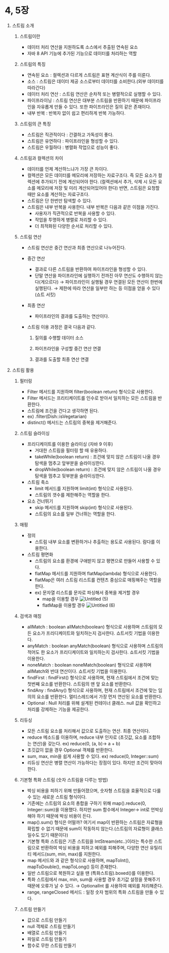 # 4, 5장

1. 스트림 소개
    1. 스트림이란
        - 데이터 처리 연산을 지원하도록 소스에서 추출된 연속된 요소
        - 자바 8 API 기능에 추가된 기능으로 데이터를 처리하는 역할
        
    2. 스트림의 특징
        - 연속된 요소 : 컬렉션과 다르게 스트림은 표현 계산식이 주를 이룬다.
        - 소스 : 스트림은 데이터 제공 소스로부터 데이터를 소비한다.(외부 데이터를 따라간다)
        - 데이터 처리 연산 : 스트림 연산은 순차적 또는 병렬적으로 실행할 수 있다.
        - 파이프라이닝 : 스트림 연산은 대부분 스트림을 반환하기 때문에 파이프라인을 자유롭게 만들 수 있다. 또한 파이프라인은 질의 같은 존재이다.
        - 내부 반복 : 반복자 없이 쉽고 편리하게 반복 가능하다.
        
    3. 스트림의 큰 특징
        - 스트림은 직관적이다 : 간결하고 가독성이 좋다.
        - 스트림은 유연하다 : 파이프라인을 형성할 수 있다.
        - 스트림은 우월하다 : 병렬화 작업으로 성능이 좋다.
        
    4. 스트림과 컬렉션의 차이
        - 데이터를 언제 계산하느냐가 가장 큰 차이다.
        - 컬렉션은 모든 데이터를 메모리에 저장하는 자료구조다. 즉 모든 요소가 컬렉션에 추가되기 전에 계산되어야 한다. (컬렉션에서 추가, 삭제 시 모든 요소를 메모리에 저장 및 미리 계산되어있어야 한다) 반면, 스트림은 요청할 때만 요소를 계산하는 자료구조다.
        - 스트림은 단 한번만 탐색할 수 있다.
        - 스트림은 내부 반복을 사용한다. 내부 반복은 다음과 같은 이점을 가진다.
            - 사용자가 직관적으로 반복을 사용할 수 있다.
            - 작업을 투명하게 병렬로 처리할 수 있다.
            - 더 최적화된 다양한 순서로 처리할 수 있다.
            
    5. 스트림 연산
        - 스트림 연산은 중간 연산과 최종 연산으로 나누어진다.
        - 중간 연산
            - 결과로 다른 스트림을 반환하여 파이프라인을 형성할 수 있다.
            - 단말 연산을 파이프라인에 실행하기 전까진 아무 연산도 수행하지 않는다(게으르다) → 파이프라인이 실행될 경우 연결된 모든 연산이 한번에 실행된다. → 제한에 따라 연산을 일부만 하는 등 이점을 얻을 수 있다(쇼트 서킷)
        - 최종 연산
            - 파이프라인의 결과를 도출하는 연산이다.
        - 스트림 이용 과정은 결국 다음과 같다.
            
            1) 질의를 수행할 데이터 소스
            
            2) 파이프라인을 구성할 중간 연산 연결
            
            3) 결과를 도출할 최종 연산 연결
            
2. 스트림 활용
    1. 필터링
        - Filter 메서드를 지원하며 filter(boolean return) 형식으로 사용한다.
        - Filter 메서드는 프리티케이트를 인수로 받아서 일치하는 모든 스트림을 반환한다.
        - 스트림에 조건을 건다고 생각하면 된다.
        - ex) .filter(Dish::isVegetarian)
        - distinct() 메서드는 스트림의 중복을 제거해준다.
        
    2. 스트림 슬라이싱
        - 프리디케이트를 이용한 슬라이싱 (자바 9 이후)
            - 거대한 스트림을 필터링 할 때 유용하다.
            - takeWhile(boolean return) : 조건에 맞지 않은 스트림이 나올 경우 탐색을 멈추고 앞부분을 슬라이싱한다.
            - dropWhile(boolean return) : 조건에 맞지 않은 스트림이 나올 경우 탐색을 멈추고 뒷부분을 슬라이싱한다.
        - 스트림 축소
            - limit 메서드를 지원하며 limit(int) 형식으로 사용된다.
            - 스트림의 갯수를 제한해주는 역할을 한다.
        - 요소 건너뛰기
            - skip 메서드를 지원하며 skip(int) 형식으로 사용된다.
            - 스트림의 요소를 일부 건너뛰는 역할을 한다.
            
    3. 매핑
        - 정의
            - 스트림 내부 요소를 변환하거나 추출하는 용도로 사용된다. 람다를 이용한다.
        - 스트림 평면화
            - 스트림의 요소를 환경에 구애받지 않고 평면으로 만들어 사용할 수 있다.
            - flatMap 메서드를 지원하며 flatMap(lambda) 형식으로 사용한다.
            - flatMap은 여러 스트림 리스트를 컨텐츠 중심으로 매핑해주는 역할을 한다.
            - ex) 문자열 리스트를 문자로 파싱해서 중복을 제거할 경우
                - map을 이용할 경우
                    ![Untitled (5)](https://user-images.githubusercontent.com/57245883/196022517-6b78ef7c-14f2-42ab-81c2-5b0e6ee77eae.png)
                - flatMap을 이용할 경우
                    ![Untitled (6)](https://user-images.githubusercontent.com/57245883/196022550-30679bb1-905b-45b0-92d0-d5a0610b07ff.png)

                
    4. 검색과 매칭
        - allMatch : boolean allMatch(boolean) 형식으로 사용하며 스트림의 모든 요소가 프리디케이트와 일치하는지 검사한다. 쇼트서킷 기법을 이용한다.
        - anyMatch : boolean anyMatch(boolean) 형식으로 사용하며 스트림의 적어도 한 요소가 프리디케이트와 일치하는지 검사한다. 쇼트서킷 기법을 이용한다.
        - noneMatch : boolean noneMatch(boolean) 형식으로 사용하며 allMatch와 반대 연산이다. 쇼트서킷 기법을 이용한다.
        - findFirst : findFirst() 형식으로 사용하며, 현재 스트림에서 조건에 맞는 첫번째 요소를 반환한다. 스트림의 맨 앞 요소를 반환한다.
        - findAny : findAny() 형식으로 사용하며, 현재 스트림에서 조건에 맞는 임의의 요소를 반환한다. 멀티스레드에서 가장 먼저 연산된 요소를 반환한다.
        - Optional : Null 처리를 위해 설계된 컨테이너 클래스. null 값을 확인하고 처리를 강제하는 기능을 제공한다.
        
    5. 리듀싱
        - 모든 스트림 요소를 처리해서 값으로 도출하는 연산. 최종 연산이다.
        - reduce 메소드를 이용하며, reduce 내부 인자로 (초깃값, 요소를 조합하는 연산)을 갖는다. ex) reduce(0, (a, b)→ a + b)
        - 초깃값이 없을 경우 Optional 객체를 반환한다.
        - sum, max, min을 쉽게 사용할 수 있다. ex) reduce(0, Integer::sum)
        - 리듀싱 연산은 병렬 연산이 가능하다는 장점이 있다. 하지만 조건이 맞아야 한다.
            
            
    6. 기본형 특화 스트림 (숫자 스트림을 다루는 방법)
        - 박싱 비용을 피하기 위해 만들어졌으며, 숫자형 스트림을 효율적으로 다룰 수 있는 새로운 스트림 형식이다.
        - 기존에는 스트림의 요소의 총합을 구하기 위해 map().reduce(0, Integer::sum)을 이용했다. 하지만 sum 함수에서 Integer→ int로 언박싱 해야 하기 때문에 박싱 비용이 든다.
        - map().sum() 형식은 어떨까? 여기서 map이 반환하는 스트림은 자료형을 확립할 수 없기 때문에 sum이 작동하지 않는다.(스트림의 자료형이 클래스일수도 있기 때문이다)
        - 기본형 특화 스트림은 기존 스트림을 IntStream(etc..)이라는 특수한 스트림으로 반환하여 박싱 비용을 피하고 예외를 피해주며, 다양한 연산 유틸리티 메서드(sum, min, max)를 지원한다.
        - map 메서드와 과 같은 형식으로 사용하며, mapToInt(), mapToDouble(), mapToLong() 등이 존재한다.
        - 일반 스트림으로 복원하고 싶을 땐 (특화스트림).boxed()를 이용한다.
        - 특화 스트림에서 max, min, sum을 사용할 경우 초기값 설정을 못해주기 때문에 오류가 날 수 있다. → OptionalInt 를 사용하여 예외를 처리해준다.
        - range, rangeClosed 메서드 : 일정 숫자 범위의 특화 스트림을 만들 수 있다.
        
    7. 스트림 만들기
        - 값으로 스트림 만들기
        - null 객체로 스트림 만들기
        - 배열로 스트림 만들기
        - 파일로 스트림 만들기
        - 함수로 무한 스트림 만들기

